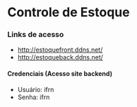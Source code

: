 # Controle de Estoque
### Links de acesso
- http://estoquefront.ddns.net/
- http://estoqueback.ddns.net/
#### Credenciais (Acesso site backend)
- Usuário: ifrn
- Senha: ifrn

